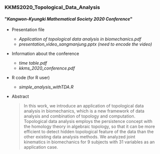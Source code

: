 ### KKMS2020_Topological_Data_Analysis  
#### "_Kangwon-Kyungki Mathematical Society 2020 Conference_"
  
- Presentation file
	+ _Application of topological data analysis in biomechanics.pdf_
	+ _presentation_video_sangmanjung.pptx (need to encode the video)_
  
- Information about the conference  
  + _time table.pdf_
  + _kkms_2020_conference.pdf_
  
- R code (for R user)  
  + _simple_analysis_withTDA.R_

- Abstract
  >In this work, we introduce an application of topological data analysis in biomechanics, which is a new framework of data analysis and combination of topology and computation. Topological data analysis employs the persistence concept with the homology theory in algebraic topology, so that it can be more efficient to detect hidden topological feature of the data than the other existing data analysis methods. We analyzed joint kinematics in biomechanics for 9 subjects with 31 variables as an application case.
